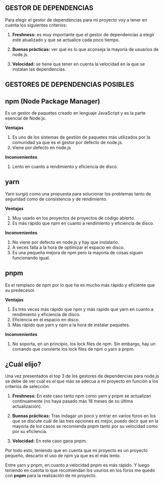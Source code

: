 ## **GESTOR DE DEPENDENCIAS**

Para elegir el gestor de dependencias para mi proyecto voy a tener en cuenta los siguientes criterios:

1. **Freshness:** es muy importante que el gestor de dependencias a elegir esté atualizado y que se actualice cada poco tiempo. 

2. **Buenas prácticas:** ver qué es lo que aconseja la mayoría de usuarios de node.js.

3. **Velocidad:** se tiene que tener en cuenta la velocidad en la que se instalan las dependencias. 


## GESTORES DE DEPENDENCIAS POSIBLES


## npm (Node Package Manager)
Es un gestor de paquetes creado en lenguaje JavaScript y es la parte esencial de Node.js.

**Ventajas**

1. Es uno de los sistemas de gestión de paquetes más utilizados por la comunidad ya que es el gestor por defecto de node.js.
2. Viene por defecto en node.js

**Inconvenientes**

1. Lento en cuanto a rendimiento y eficiencia de disco.

## yarn

Yarn surgió como una propuesta para solucionar los problemas tanto de seguridad como de consistencia y de rendimiento.

**Ventajas**

1. Muy usado en los proyectos de proyectos de código abierto. 
2. Es más rápido que npm en cuanto a rendimiento y eficiencia de disco.


**Inconvenientes**

1. No viene por defecto en node.js y hay que instalarlo.
2. A veces falla a la hora de optimizar el espacio en disco.
3. Es una pequeña mejora de npm pero la mayoría de cosas siguen funcionando igual.

## pnpm
Es el remplazo de npm por lo que ha es mucho más rápido y eficiente que su predecesor.

**Ventajas**

1. Es tres veces más rápido que npm y más rapido que yarn en cuanto a rendimiento y eficiencia de disco.
2. Eficiencia en el espacio en disco.
3. Más rápido que yarn y npm a la hora de instalar paquetes.

**Inconvenientes**

1. No soporta, en un principio, los lock files de npm. Sin embargo, hay un comando que convierte los lock files de npm o yarn a pnpm.


## ¿Cuál elijo?

Una vez presentados el top 3 de los gestores de dependencias para node.js se debe de ver cuál es el que más se adecua a mi proyecto en función a los criterios de selección:

1. **Freshness:** En este caso tanto npm como yarn y pnpm se actualizan continuamente (no haya pasado más 18 meses de su última actualización).

2. **Buenas prácticas:** Tras indagar un poco y entrar en varios foros en los que se discute cuál de las tres opciones es mejor, puedo decir que en la mayoría de los casos se recomienda pnpm tanto por su velocidad como por su eficiencia.

3. **Velocidad:** En este caso gana pnpm.

Por todo esto, teniendo que en cuenta que mi proyecto es un proyecto pequeño, descarto el uso de npm ya que es el más lento.

Entre yarn y pnpm, en cuanto a velocidad pnpm es más rápido. Y luego teniendo en cuenta lo que recomiendan los usurios en los foros me quedo con **pnpm** para la realización de mi proyecto.
